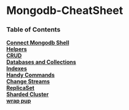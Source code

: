 # Mongodb-CheatSheet

### Table of Contents
**[Connect Mongodb Shell](#installation-instructions)**<br>
**[Helpers](#usage-instructions)**<br>
**[CRUD](#troubleshooting)**<br>
**[Databases and Collections](#compatibility)**<br>
**[Indexes](#notes-and-miscellaneous)**<br>
**[Handy Commands](#building-the-extension-bundles)**<br>
**[Change Streams](#next-steps)**<br>
**[ReplicaSet](#next-steps)**<br>
**[Sharded Cluster](#next-steps)**<br>
**[wrap pup](#next-steps)**<br>
